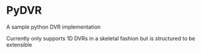 # PyDVR
A sample python DVR implementation

Currently only supports 1D DVRs in a skeletal fashion but is structured to be extensible
